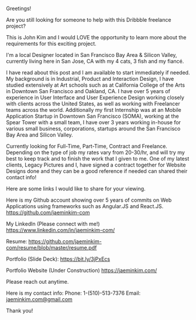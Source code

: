 Greetings!

Are you still looking for someone to help with this Dribbble freelance project?

This is John Kim and I would LOVE the opportunity to learn more about the requirements for this exciting project.

I'm a local Designer located in San Francisco Bay Area & Silicon Valley, currently living here in San Jose, CA with my 4 cats, 3 fish and my fiancé.

I have read about this post and I am available to start immediately if needed. My background is in Industrial, Product and Interaction Design, I have studied extensively at Art schools such as at California College of the Arts in Downtown San Francisco and Oakland, CA. I have over 5 years of experience in User Interface and User Experience Design working closely with clients across the United States, as well as working with Freelancer teams across the world. Additionally my first Internship was at an Mobile Application Startup in Downtown San Francisco (SOMA), working at the Spear Tower with a small team, I have over 3 years working in-house for various small business, corporations, startups around the San Francisco Bay Area and Silicon Valley.

Currently looking for Full-Time, Part-Time, Contract and Freelance. Depending on the type of job my rates vary from 20-30/hr, and will try my best to keep track and to finish the work that I given to me. One of my latest clients, Legacy Pictures and I, have signed a contract together for Website Designs done and they can be a good reference if needed can shared their contact info!

Here are some links I would like to share for your viewing. 

Here is my Github account showing over 5 years of commits on Web Applications using frameworks such as Angular.JS and React.JS.
https://github.com/jaeminkim-com

My LinkedIn (Please connect with me!)
https://www.linkedin.com/in/jaeminkim-com/

Resume:
https://github.com/jaeminkim-com/resume/blob/master/resume.pdf

Portfolio (Slide Deck):
https://bit.ly/3jPxEcs

Portfolio Website (Under Construction)
https://jaeminkim.com/

Please reach out anytime.

Here is my contact info:
Phone: 1-(510)-513-7376
Email: jaeminkim.com@gmail.com

Thank you!